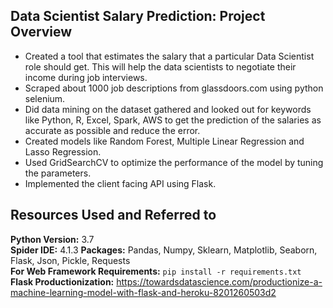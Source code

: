 ## Data Scientist Salary Prediction: Project Overview
* Created a tool that estimates the salary that a particular Data Scientist role should get.   This will help the data scientists to negotiate their income during job interviews.
* Scraped about 1000 job descriptions from glassdoors.com using python selenium.
* Did data mining on the dataset gathered and looked out for keywords like Python, R, Excel,   Spark, AWS to get the prediction of the salaries as accurate as possible and reduce the       error.
* Created models like Random Forest, Multiple Linear Regression and Lasso Regression.
* Used GridSearchCV to optimize the performance of the model by tuning the parameters.
* Implemented the client facing API using Flask.


## Resources Used and Referred to 
**Python Version:** 3.7  
**Spider IDE:** 4.1.3
**Packages:** Pandas, Numpy, Sklearn, Matplotlib, Seaborn, Flask, Json, Pickle, Requests  
**For Web Framework Requirements:**  ```pip install -r requirements.txt```    
**Flask Productionization:** https://towardsdatascience.com/productionize-a-machine-learning-model-with-flask-and-heroku-8201260503d2



